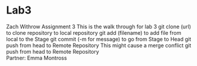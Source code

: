 # Lab3
Zach Withrow
Assignment 3
This is the walk through for lab 3
git clone (url) to clone repository to local repository
git add (filename) to add file from local to the Stage
git commit (-m for message) to go from Stage to Head
git push  from head to Remote Repository 
This might cause a merge conflict 
git push  from head to Remote Repository  
Partner: Emma Montross
